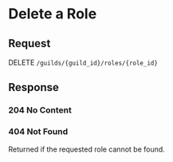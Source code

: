 # Delete a Role

## Request
DELETE `/guilds/{guild_id}/roles/{role_id}`

## Response
### 204 No Content

### 404 Not Found
Returned if the requested role cannot be found.
